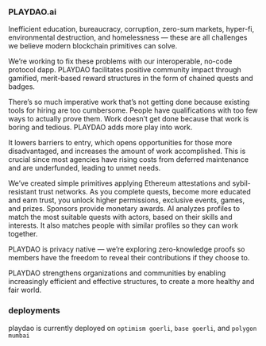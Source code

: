 ### PLAYDAO.ai
Inefficient education, bureaucracy, corruption, zero-sum markets, hyper-fi, environmental destruction, and homelessness — these are all challenges we believe modern blockchain primitives can solve.

We’re working to fix these problems with our interoperable, no-code protocol dapp. PLAYDAO facilitates positive community impact through gamified, merit-based reward structures in the form of chained quests and badges. 

There’s so much imperative work that’s not getting done because existing tools for hiring are too cumbersome. People have qualifications with too few ways to actually prove them. Work doesn’t get done because that work is boring and tedious. PLAYDAO adds more play into work. 

It lowers barriers to entry, which opens opportunities for those more disadvantaged, and increases the amount of work accomplished. This is crucial since most agencies have rising costs from deferred maintenance and are underfunded, leading to unmet needs.

We’ve created simple primitives applying Ethereum attestations and sybil-resistant trust networks. As you complete quests, become more educated and earn trust, you unlock higher permissions, exclusive events, games, and prizes. Sponsors provide monetary awards. AI analyzes profiles to match the most suitable quests with actors, based on their skills and interests. It also matches people with similar profiles so they can work together. 

PLAYDAO is privacy native — we’re exploring zero-knowledge proofs so members have the freedom to reveal their contributions if they choose to. 

PLAYDAO strengthens organizations and communities by enabling increasingly efficient and effective structures, to create a more healthy and fair world.


### deployments
playdao is currently deployed on `optimism goerli`, `base goerli`, and `polygon mumbai`
